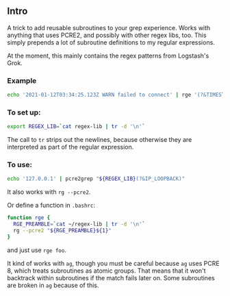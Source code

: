 ## Intro

A trick to add reusable subroutines to your grep experience. Works with anything that uses PCRE2, and possibly with other regex libs, too. This simply prepends a lot of subroutine definitions to my regular expressions.

At the moment, this mainly contains the regex patterns from Logstash's Grok.

### Example

```bash
echo '2021-01-12T03:34:25.123Z WARN failed to connect' | rge '(?&TIMESTAMP_ISO8601) (?&LOGLEVEL)'
```

### To set up:

```bash
export REGEX_LIB=`cat regex-lib | tr -d '\n'`
```

The call to `tr` strips out the newlines, because otherwise they are interpreted as part of the regular expression.

### To use:

```bash
echo '127.0.0.1' | pcre2grep "${REGEX_LIB}(?&IP_LOOPBACK)"
```

It also works with `rg --pcre2`.

Or define a function in `.bashrc`:

```bash
function rge {
  RGE_PREAMBLE=`cat ~/regex-lib | tr -d '\n'`
  rg --pcre2 "${RGE_PREAMBLE}${1}"
}
```

and just use `rge foo`.

It kind of works with `ag`, though you must be careful because `ag` uses PCRE 8, which treats subroutines as atomic groups. That means that it won't backtrack within subroutines if the match fails later on. Some subroutines are broken in `ag` because of this.

